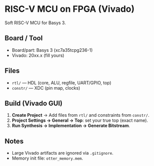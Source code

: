 # RISC-V MCU on FPGA (Vivado)

Soft RISC-V MCU for Basys 3.

## Board / Tool
- Board/part: Basys 3 (xc7a35tcpg236-1)
- Vivado: 20xx.x (fill yours)

## Files
- `rtl/` — HDL (core, ALU, regfile, UART/GPIO, top)
- `constr/` — XDC (pin map, clocks)

## Build (Vivado GUI)
1. **Create Project** → Add files from `rtl/` and constraints from `constr/`.
2. **Project Settings → General → Top**: set your true top (exact name).
3. **Run Synthesis → Implementation → Generate Bitstream**.

## Notes
- Large Vivado artifacts are ignored via `.gitignore`.
- Memory init file: `otter_memory.mem`.
